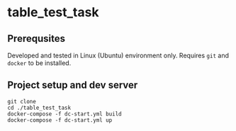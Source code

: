 # table_test_task

## Prerequsites
Developed and tested in Linux (Ubuntu) environment only. Requires `git` and `docker` to be installed. 

## Project setup and dev server
```
git clone 
cd ./table_test_task
docker-compose -f dc-start.yml build
docker-compose -f dc-start.yml up
```